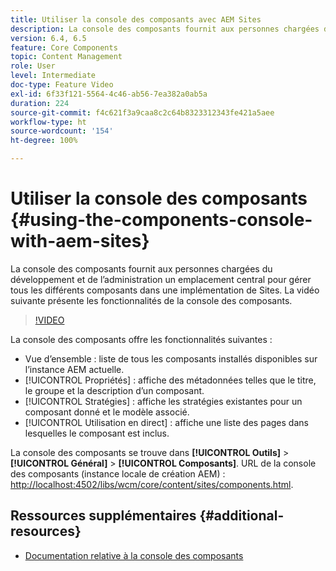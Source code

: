 ```yaml
---
title: Utiliser la console des composants avec AEM Sites
description: La console des composants fournit aux personnes chargées du développement et de l’administration un emplacement central pour gérer tous les différents composants dans une implémentation de Sites. La vidéo suivante présente les fonctionnalités de la console des composants.
version: 6.4, 6.5
feature: Core Components
topic: Content Management
role: User
level: Intermediate
doc-type: Feature Video
exl-id: 6f33f121-5564-4c46-ab56-7ea382a0ab5a
duration: 224
source-git-commit: f4c621f3a9caa8c2c64b8323312343fe421a5aee
workflow-type: ht
source-wordcount: '154'
ht-degree: 100%

---
```


# Utiliser la console des composants {#using-the-components-console-with-aem-sites}

La console des composants fournit aux personnes chargées du développement et de l’administration un emplacement central pour gérer tous les différents composants dans une implémentation de Sites. La vidéo suivante présente les fonctionnalités de la console des composants.

>[!VIDEO](https://video.tv.adobe.com/v/17417?quality=12&learn=on)

La console des composants offre les fonctionnalités suivantes :

* Vue d’ensemble : liste de tous les composants installés disponibles sur l’instance AEM actuelle.
* [!UICONTROL Propriétés] : affiche des métadonnées telles que le titre, le groupe et la description d’un composant.
* [!UICONTROL Stratégies] : affiche les stratégies existantes pour un composant donné et le modèle associé.
* [!UICONTROL Utilisation en direct] : affiche une liste des pages dans lesquelles le composant est inclus.

La console des composants se trouve dans **[!UICONTROL Outils]** > **[!UICONTROL Général]** > **[!UICONTROL Composants]**.
URL de la console des composants (instance locale de création AEM) : [http://localhost:4502/libs/wcm/core/content/sites/components.html](http://localhost:4502/libs/wcm/core/content/sites/components.html).

## Ressources supplémentaires {#additional-resources}

* [Documentation relative à la console des composants](https://experienceleague.adobe.com/docs/experience-manager-65/authoring/siteandpage/default-components-console.html?lang=fr)
